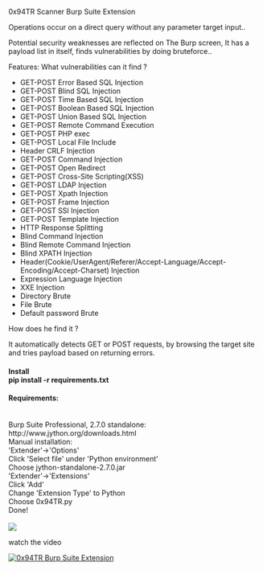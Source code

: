 0x94TR Scanner Burp Suite Extension 

Operations occur on a direct query without any parameter target input..

Potential security weaknesses are reflected on The Burp screen, It has a payload list in itself,
finds vulnerabilities by doing bruteforce.. 

Features: 
What vulnerabilities can it find ?
<ul>
<li>GET-POST Error Based SQL Injection </li>
<li>GET-POST Blind SQL Injection </li>

<li>GET-POST Time Based SQL Injection </li>
<li>GET-POST Boolean Based SQL Injection </li>
<li>GET-POST Union Based SQL Injection </li>
<li>GET-POST Remote Command Execution</li>
<li>GET-POST PHP exec</li>
<li>GET-POST Local File Include</li>
<li>Header CRLF Injection</li>
<li>GET-POST Command Injection</li>
<li>GET-POST Open Redirect</li>
<li>GET-POST Cross-Site Scripting(XSS) </li>
<li>GET-POST LDAP Injection </li>
<li>GET-POST Xpath Injection </li>
<li>GET-POST Frame Injection </li>
<li>GET-POST SSI Injection </li>
<li>GET-POST Template Injection </li>
<li>HTTP Response Splitting</li>
<li>Blind Command Injection</li>
<li>Blind Remote Command Injection</li>
<li>Blind XPATH Injection</li>
<li>Header(Cookie/UserAgent/Referer/Accept-Language/Accept-Encoding/Accept-Charset) Injection</li>
<li>Expression Language Injection</li>
<li>XXE Injection</li>
<li>Directory Brute</li>
<li>File Brute</li>
<li>Default password Brute</li>

</ul>

How does he find it ?

It automatically detects GET or POST requests,
by browsing the target site and tries payload based on returning errors.
<br>
<b><h4>
 Install<br>
 pip install -r requirements.txt</h4></b>

<h4>Requirements:</h4><br>
Burp Suite Professional, 2.7.0 standalone: http://www.jython.org/downloads.html<br>
Manual installation:<br>
'Extender'->'Options'<br>
Click 'Select file' under 'Python environment'<br>
Choose jython-standalone-2.7.0.jar<br>
'Extender'->'Extensions'<br>
Click 'Add'<br>
Change 'Extension Type' to Python<br>
Choose 0x94TR.py<br>
Done!<br>

<br>

<img src=https://raw.githubusercontent.com/antichown/0x94TR/master/www.png>

 

watch the video<br>

[![0x94TR Burp Suite Extension](http://img.youtube.com/vi/HWMUSTBVovk/0.jpg)](http://www.youtube.com/watch?v=HWMUSTBVovk "0x94TR Burp Suite Extension")
